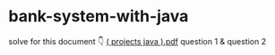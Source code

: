 # bank-system-with-java
solve for this document 👇
[( projects java ).pdf](https://github.com/hussamhejazy/bank-system-with-java/files/11128232/projects.java.pdf)
question 1 & question 2
